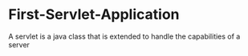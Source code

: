 # First-Servlet-Application
A servlet is a java class that is extended to handle the capabilities of a server
